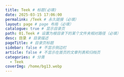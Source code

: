 ```yaml
---
title: Teek # 标题(必填)
date: 2025-03-15 17:06:00
permalink: /Teek # 永久链接（必填）
layout: page # page 布局（必填）
catalogue: true # 显示目录页
path: 01.Teek # 设置为根目录下的某个文件夹相对路径（必填）
desc: 目录 # 目录描述
pageTitle: # 目录页标题
sidebar: false # 不显示侧边栏
article: false # 不显示在首页的文章列表和归档页
categories: # 分类
  - Teek
coverImg: /home/bg13.webp
---
```

